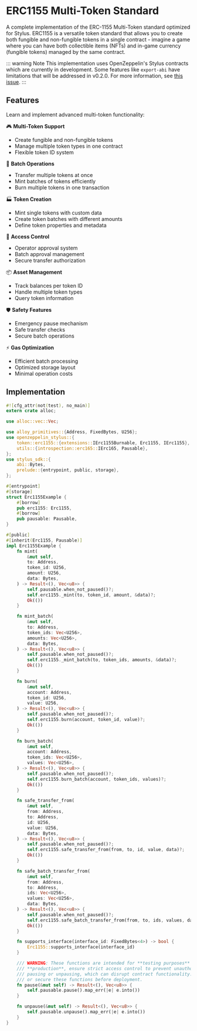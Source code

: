 # ERC1155 Multi-Token Standard

A complete implementation of the ERC-1155 Multi-Token standard optimized for Stylus. ERC1155 is a versatile token standard that allows you to create both fungible and non-fungible tokens in a single contract - imagine a game where you can have both collectible items (NFTs) and in-game currency (fungible tokens) managed by the same contract.

::: warning Note
This implementation uses OpenZeppelin's Stylus contracts which are currently in development. Some features like `export-abi` have limitations that will be addressed in v0.2.0. For more information, see [this issue](https://github.com/OpenZeppelin/rust-contracts-stylus/issues/439).
:::

## Features

Learn and implement advanced multi-token functionality:

🎮 **Multi-Token Support**
  - Create fungible and non-fungible tokens
  - Manage multiple token types in one contract
  - Flexible token ID system
  
🔄 **Batch Operations**
  - Transfer multiple tokens at once
  - Mint batches of tokens efficiently
  - Burn multiple tokens in one transaction
  
🏭 **Token Creation**
  - Mint single tokens with custom data
  - Create token batches with different amounts
  - Define token properties and metadata
  
🔐 **Access Control**
  - Operator approval system
  - Batch approval management
  - Secure transfer authorization
  
📦 **Asset Management**
  - Track balances per token ID
  - Handle multiple token types
  - Query token information
  
🛡️ **Safety Features**
  - Emergency pause mechanism
  - Safe transfer checks
  - Secure batch operations
  
⚡ **Gas Optimization**
  - Efficient batch processing
  - Optimized storage layout
  - Minimal operation costs

## Implementation

```rust
#![cfg_attr(not(test), no_main)]
extern crate alloc;

use alloc::vec::Vec;

use alloy_primitives::{Address, FixedBytes, U256};
use openzeppelin_stylus::{
    token::erc1155::{extensions::IErc1155Burnable, Erc1155, IErc1155},
    utils::{introspection::erc165::IErc165, Pausable},
};
use stylus_sdk::{
    abi::Bytes,
    prelude::{entrypoint, public, storage},
};

#[entrypoint]
#[storage]
struct Erc1155Example {
    #[borrow]
    pub erc1155: Erc1155,
    #[borrow]
    pub pausable: Pausable,
}

#[public]
#[inherit(Erc1155, Pausable)]
impl Erc1155Example {
    fn mint(
        &mut self,
        to: Address,
        token_id: U256,
        amount: U256,
        data: Bytes,
    ) -> Result<(), Vec<u8>> {
        self.pausable.when_not_paused()?;
        self.erc1155._mint(to, token_id, amount, &data)?;
        Ok(())
    }

    fn mint_batch(
        &mut self,
        to: Address,
        token_ids: Vec<U256>,
        amounts: Vec<U256>,
        data: Bytes,
    ) -> Result<(), Vec<u8>> {
        self.pausable.when_not_paused()?;
        self.erc1155._mint_batch(to, token_ids, amounts, &data)?;
        Ok(())
    }

    fn burn(
        &mut self,
        account: Address,
        token_id: U256,
        value: U256,
    ) -> Result<(), Vec<u8>> {
        self.pausable.when_not_paused()?;
        self.erc1155.burn(account, token_id, value)?;
        Ok(())
    }

    fn burn_batch(
        &mut self,
        account: Address,
        token_ids: Vec<U256>,
        values: Vec<U256>,
    ) -> Result<(), Vec<u8>> {
        self.pausable.when_not_paused()?;
        self.erc1155.burn_batch(account, token_ids, values)?;
        Ok(())
    }

    fn safe_transfer_from(
        &mut self,
        from: Address,
        to: Address,
        id: U256,
        value: U256,
        data: Bytes,
    ) -> Result<(), Vec<u8>> {
        self.pausable.when_not_paused()?;
        self.erc1155.safe_transfer_from(from, to, id, value, data)?;
        Ok(())
    }

    fn safe_batch_transfer_from(
        &mut self,
        from: Address,
        to: Address,
        ids: Vec<U256>,
        values: Vec<U256>,
        data: Bytes,
    ) -> Result<(), Vec<u8>> {
        self.pausable.when_not_paused()?;
        self.erc1155.safe_batch_transfer_from(from, to, ids, values, data)?;
        Ok(())
    }

    fn supports_interface(interface_id: FixedBytes<4>) -> bool {
        Erc1155::supports_interface(interface_id)
    }

    /// WARNING: These functions are intended for **testing purposes** only. In
    /// **production**, ensure strict access control to prevent unauthorized
    /// pausing or unpausing, which can disrupt contract functionality. Remove
    /// or secure these functions before deployment.
    fn pause(&mut self) -> Result<(), Vec<u8>> {
        self.pausable.pause().map_err(|e| e.into())
    }

    fn unpause(&mut self) -> Result<(), Vec<u8>> {
        self.pausable.unpause().map_err(|e| e.into())
    }
}
